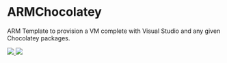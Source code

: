 # ARMChocolatey

ARM Template to provision a VM complete with Visual Studio and any given Chocolatey packages.

<a href="https://portal.azure.com/#create/microsoft.template/uri/https%3A%2F%2Fraw.githubusercontent.com%2FAzure%2Fazure-quickstart-templates%2Fmaster%2Fvisual-studio-dev-vm-chocolatey%2Fazuredeploy.json" target="_blank">
    <img src="http://azuredeploy.net/deploybutton.png"/>
</a>
<a href="http://armviz.io/#/?load=https://raw.githubusercontent.com/Azure/azure-quickstart-templates/master/visual-studio-dev-vm-chocolatey/azuredeploy.json" target="_blank">
    <img src="http://armviz.io/visualizebutton.png"/>
</a>


